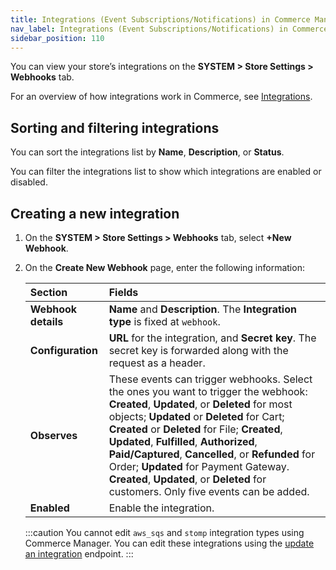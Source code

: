 ```yaml
---
title: Integrations (Event Subscriptions/Notifications) in Commerce Manager
nav_label: Integrations (Event Subscriptions/Notifications) in Commerce Manager
sidebar_position: 110
---
```


You can view your store’s integrations on the **SYSTEM > Store Settings > Webhooks** tab.

For an overview of how integrations work in Commerce, see [Integrations](/docs/integrations/integrations).

## Sorting and filtering integrations

You can sort the integrations list by **Name**, **Description**, or **Status**.

You can filter the integrations list to show which integrations are enabled or disabled.

## Creating a new integration

1. On the **SYSTEM > Store Settings > Webhooks** tab, select **+New Webhook**.
1. On the **Create New Webhook** page, enter the following information:

     | Section | Fields |
     | :------------- | :------------- |
     | **Webhook details** | **Name** and **Description**. The **Integration type** is fixed at `webhook`.|
     | **Configuration** | **URL** for the integration, and **Secret key**. The secret key is forwarded along with the request as a header. |
     | **Observes** | These events can trigger webhooks. Select the ones you want to trigger the webhook: **Created**, **Updated**, or **Deleted** for most objects; **Updated** or **Deleted** for Cart; **Created** or **Deleted** for File; **Created**, **Updated**, **Fulfilled**, **Authorized**, **Paid/Captured**, **Cancelled**, or **Refunded** for Order; **Updated** for Payment Gateway. **Created**, **Updated**, or **Deleted** for customers. Only five events can be added. |
     | **Enabled** | Enable the integration.|

    :::caution
    You cannot edit `aws_sqs` and `stomp` integration types using Commerce Manager. You can edit these integrations using the [update an integration](/docs/integrations/integrations-api/update-an-integration) endpoint.
    :::
